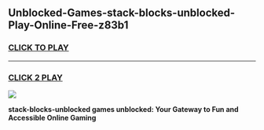 
## Unblocked-Games-stack-blocks-unblocked-Play-Online-Free-z83b1
<h3>
<a href="https://premium76.site?title=stack-blocks-unblocked&ref=26A">CLICK TO PLAY</a></h3>
<hr>

<h3>
<a href="https://premium76.site?title=stack-blocks-unblocked&ref=26A">CLICK 2 PLAY</a>
  
</h3>

<a href="https://premium76.site?title=stack-blocks-unblocked&ref=26A"><img src="https://clearcache.store/games.png"></a>


**stack-blocks-unblocked games unblocked: Your Gateway to Fun and Accessible Online Gaming**
